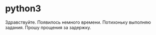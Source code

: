 # python3
Здравствуйте. Появилось немного времени. Потихоньку выполняю задания.
Прошу прощения за задержку.
